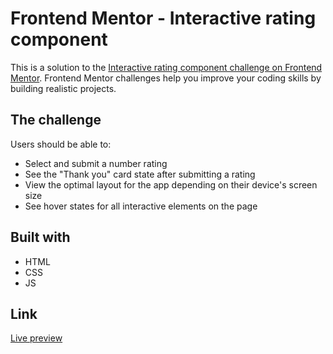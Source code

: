 # Frontend Mentor - Interactive rating component

This is a solution to the [Interactive rating component challenge on Frontend Mentor](https://www.frontendmentor.io/challenges/interactive-rating-component-koxpeBUmI). Frontend Mentor challenges help you improve your coding skills by building realistic projects.

## The challenge

Users should be able to:

- Select and submit a number rating
- See the "Thank you" card state after submitting a rating
- View the optimal layout for the app depending on their device's screen size
- See hover states for all interactive elements on the page

## Built with

- HTML
- CSS
- JS

## Link

[Live preview](https://effulgent-cucurucho-638ba6.netlify.app/)
